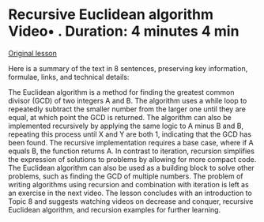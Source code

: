 # Recursive Euclidean algorithm Video• . Duration: 4 minutes 4 min

[Original lesson](https://www.coursera.org/learn/uol-algorithms-and-data-structures-1/lecture/2y6PY/recursive-euclidean-algorithm)

Here is a summary of the text in 8 sentences, preserving key information, formulae, links, and technical details:

The Euclidean algorithm is a method for finding the greatest common divisor (GCD) of two integers A and B. The algorithm uses a while loop to repeatedly subtract the smaller number from the larger one until they are equal, at which point the GCD is returned. The algorithm can also be implemented recursively by applying the same logic to A minus B and B, repeating this process until X and Y are both 1, indicating that the GCD has been found. The recursive implementation requires a base case, where if A equals B, the function returns A. In contrast to iteration, recursion simplifies the expression of solutions to problems by allowing for more compact code. The Euclidean algorithm can also be used as a building block to solve other problems, such as finding the GCD of multiple numbers. The problem of writing algorithms using recursion and combination with iteration is left as an exercise in the next video. The lesson concludes with an introduction to Topic 8 and suggests watching videos on decrease and conquer, recursive Euclidean algorithm, and recursion examples for further learning.


